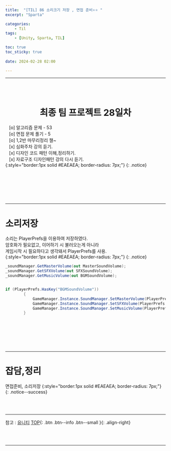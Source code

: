```yaml
---
title:  "[TIL] 86 소리크기 저장 , 면접 준비⭐⭐ "
excerpt: "Sparta"

categories:
    - Til
tags:
    - [Unity, Sparta, TIL]

toc: true
toc_sticky: true
 
date: 2024-02-28 02:00

---
```

- - -


<BR><BR>

<center><H1>  최종 팀 프로젝트 28일차  </H1></center>

&nbsp;&nbsp; [o] 알고리즘 문제  - 53  
&nbsp;&nbsp; [o] 면접 문제 풀기 - 5     
&nbsp;&nbsp; [o] 1,2반 마무리정리  챌~   
&nbsp;&nbsp; [x] 심화주차 강의 듣기.   
&nbsp;&nbsp; [x] 디자인 코드 패턴 이해,정리하기.   
&nbsp;&nbsp; [x] 자료구조 디자인패턴 강의 다시 듣기.   
{:style="border:1px solid #EAEAEA; border-radius: 7px;"}
{: .notice}  

<br><br><br><br><br>
- - - 

# 소리저장
소리는 PlayerPrefs을 이용하여 저장하였다.  
암호화가 필요없고, 이어하기 시 불러오는게 아니라   
게임시작 시 필요하다고 생각돼서 PlayerPrefs를 사용.  
{:style="border:1px solid #EAEAEA; border-radius: 7px;"}
{: .notice}  

<div class="notice--primary" markdown="1"> 

```c# 
_soundManager.GetMasterVolume(out MasterSoundVolume);
_soundManager.GetSFXVolume(out SFXSoundVolume);
_soundManager.GetMusicVolume(out BGMSoundVolume);


if (PlayerPrefs.HasKey("BGMSoundVolume"))
        {
            GameManager.Instance.SoundManager.SetMasterVolume(PlayerPrefs.GetFloat("MasterSoundVolume"));
            GameManager.Instance.SoundManager.SetSFXVolume(PlayerPrefs.GetFloat("SFXSoundVolume"));
            GameManager.Instance.SoundManager.SetMusicVolume(PlayerPrefs.GetFloat("BGMSoundVolume"));
        }
```
</div>


<br><br><br><br><br>
- - - 

# 잡담,정리
면접준비, 소리저장
{:style="border:1px solid #EAEAEA; border-radius: 7px;"}
{: .notice--success}  

<br><br>
- - -

참고 : [유니티](https://docs.unity3d.com/kr/)
[TOP](#){: .btn .btn--info .btn--small }{: .align-right}


<br><br>
- - -
